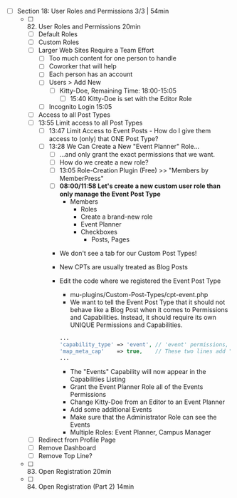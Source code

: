- [ ] Section 18: User Roles and Permissions 3/3 | 54min
  - [ ] 82. User Roles and Permissions 20min
    - [ ] Default Roles
    - [ ] Custom Roles
    - [ ] Larger Web Sites Require a Team Effort
      - [ ] Too much content for one person to handle
      - [ ] Coworker that will help
      - [ ] Each person has an account
      - [ ] Users > Add New
        - [ ] Kitty-Doe, Remaining Time: 18:00-15:05
          - [ ] 15:40 Kitty-Doe is set with the Editor Role
      - [ ] Incognito Login 15:05
    - [ ] Access to all Post Types
    - [ ] 13:55 Limit access to all Post Types
      - [ ] 13:47 Limit Access to Event Posts - How do I give them access to (only) that ONE Post Type?
      - [ ] 13:28 We Can Create a New "Event Planner" Role...
        - [ ] ...and only grant the exact permissions that we want.
        - [ ] How do we create a new role?
        - [ ] 13:05 Role-Creation Plugin (Free) >> "Members by MemberPress"
        - [ ] **08:00/11:58 Let's create a new custom user role than only manage the Event Post Type**
          - Members
            - Roles
            - Create a brand-new role
            - Event Planner
            - Checkboxes
              - Posts, Pages
        - We don't see a tab for our Custom Post Types!
        - New CPTs are usually treated as Blog Posts
        - Edit the code where we registered the Event Post Type
          - mu-plugins/Custom-Post-Types/cpt-event.php
          - We want to tell the Event Post Type that it should not behave like a Blog Post when it comes to Permissions and Capabilities. Instead, it should require its own UNIQUE Permissions and Capabilities.
          
          ```php
          ...
          'capability_type' => 'event', // 'event' permissions, 'post' by default, see next line
          'map_meta_cap'    => true,    // These two lines add 'Events' to the Members Plugin
          ...
          ```
          
          - The "Events" Capability will now appear in the Capabilities Listing
          - Grant the Event Planner Role all of the Events Permissions
          - Change Kitty-Doe from an Editor to an Event Planner
          - Add some additional Events
          - Make sure that the Administrator Role can see the Events
          - Multiple Roles: Event Planner, Campus Manager
    - [ ] Redirect from Profile Page
    - [ ] Remove Dashboard
    - [ ] Remove Top Line?
  - [ ] 83. Open Registration 20min
  - [ ] 84. Open Registration (Part 2) 14min
